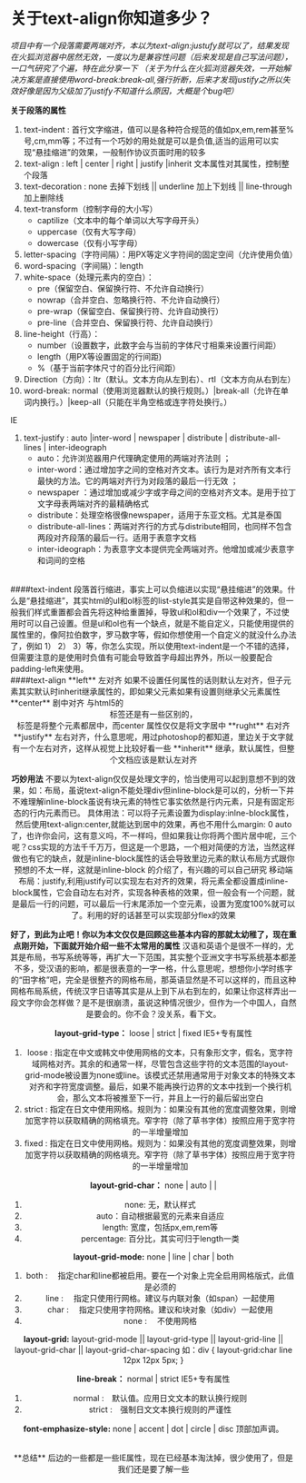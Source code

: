 # 关于text-align你知道多少？

*项目中有一个段落需要两端对齐，本以为text-align:justufy就可以了，结果发现在火狐浏览器中居然无效，一度以为是兼容性问题（后来发现是自己写法问题），一口气研究了个遍，特在此分享一下*
*（关于为什么在火狐浏览器失效，一开始解决方案是直接使用word-break:break-all,强行折断，后来才发现justify之所以失效好像是因为父级加了justify不知道什么原因，大概是个bug吧）*

**关于段落的属性**
1. text-indent : 首行文字缩进，值可以是各种符合规范的值如px,em,rem甚至%号,cm,mm等；不过有一个巧妙的用处就是可以是负值,适当的运用可以实现“悬挂缩进”的效果，一般制作协议页面时用的较多
1. text-align : left | center | right | justify |inherit 文本属性对其属性，控制整个段落
1. text-decoration : none 去掉下划线  || underline 加上下划线 || line-through 加上删除线
1. text-transform（控制字母的大小写）
	* captilize（文本中的每个单词以大写字母开头）
	* uppercase（仅有大写字母）
	* dowercase（仅有小写字母）
1. letter-spacing（字符间隔）：用PX等定义字符间的固定空间（允许使用负值）	
1. word-spacing（字间隔）：length 
1. white-space（处理元素内的空白）：
	* pre（保留空白、保留换行符、不允许自动换行）
	* nowrap（合并空白、忽略换行符、不允许自动换行）
	* pre-wrap（保留空白、保留换行符、允许自动换行） 
	* pre-line（合并空白、保留换行符、允许自动换行）
1.  line-height（行高）：
	* number（设置数字，此数字会与当前的字体尺寸相乘来设置行间距） 
	* length（用PX等设置固定的行间距)
	* %（基于当前字体尺寸的百分比行间距）
1. Direction（方向）：ltr（默认。文本方向从左到右）、rtl（文本方向从右到左） 	
1. word-break: normal（使用浏览器默认的换行规则。）|break-all（允许在单词内换行。）|keep-all（只能在半角空格或连字符处换行。）

IE 
1. text-justify : auto |inter-word | newspaper | distribute | distribute-all-lines | inter-ideograph
	* auto：允许浏览器用户代理确定使用的两端对齐法则 ；
	* inter-word：通过增加字之间的空格对齐文本。该行为是对齐所有文本行最快的方法。它的两端对齐行为对段落的最后一行无效 ；
	* newspaper ：通过增加或减少字或字母之间的空格对齐文本。是用于拉丁文字母表两端对齐的最精确格式
	* distribute：处理空格很像newspaper，适用于东亚文档。尤其是泰国
	* distribute-all-lines：两端对齐行的方式与distribute相同，也同样不包含两段对齐段落的最后一行。适用于表意字文档
	* inter-ideograph：为表意字文本提供完全两端对齐。他增加或减少表意字和词间的空格

<br/>
####text-indent
段落首行缩进，事实上可以负缩进以实现“悬挂缩进”的效果。什么是“悬挂缩进”，其实html的ul和ol标签的list-style其实是自带这种效果的，但一般我们样式重置都会首先将这种给重置掉，导致ul和ol和div一个效果了，不过使用时可以自己设置。但是ul和ol也有一个缺点，就是不能自定义，只能使用提供的属性里的，像阿拉伯数字，罗马数字等，假如你想使用一个自定义的就没什么办法了，例如 1） 2） 3）等，你怎么实现，所以使用text-indent是一个不错的选择，但需要注意的是使用时负值有可能会导致首字母超出界外，所以一般要配合padding-left来使用。

<br/>
####text-align
**left** 左对齐 如果不设置任何属性的话则默认左对齐，但子元素其实默认时inherit继承属性的，即如果父元素如果有设置则继承父元素属性
**center** 剧中对齐 与html5的<center>标签还是有一些区别的，<center>标签是将整个元素都居中，而center 属性仅仅是将文字居中
**rught** 右对齐 
**justify** 左右对齐，什么意思呢，用过photoshop的都知道，里边关于文字就有一个左右对齐，这样从视觉上比较好看一些
**inherit** 继承，默认属性，但整个文档应该是默认左对齐

**巧妙用法** 不要以为text-align仅仅是处理文字的，恰当使用可以起到意想不到的效果，如：布局，虽说text-align不能处理div但inline-block是可以的，分析一下并不难理解inline-block虽说有块元素的特性它事实依然是行内元素，只是有固定形态的行内元素而已。
具体用法：可以将子元素设置为display:inlne-block属性，然后使用text-align:center,就能达到居中的效果，再也不用什么margin: 0 auto了，也许你会问，这有意义吗，不一样吗，但如果我让你将两个图片居中呢，三个呢？css实现的方法千千万万，但这是一个思路，一个相对简便的方法，当然这样做也有它的缺点，就是inline-block属性的话会导致里边元素的默认布局方式跟你预想的不太一样，这就是inline-block 的介绍了，有兴趣的可以自己研究
移动端布局：justify,利用justify可以实现左右对齐的效果，将元素全都设置成inline-block属性，它会自动左右对齐，实现各种表格的效果，但一般会有一个问题，就是最后一行的问题，可以最后一行末尾添加一个空元素，设置为宽度100%就可以了。利用的好的话甚至可以实现部分flex的效果

**好了，到此为止吧！你以为本文仅仅是回顾这些基本内容的那就太幼稚了，现在重点刚开始，下面就开始介绍一些不太常用的属性**
汉语和英语个是很不一样的，尤其是布局，书写系统等等，再扩大一下范围，其实整个亚洲文字书写系统基本都差不多，受汉语的影响，都是很表意的一字一格，什么意思呢，想想你小学时练字的“田字格”吧，完全是很整齐的网格布局，那英语显然是不可以这样的，而且这种网格布局系统，传统汉字日语等其实是从上到下从右到左的，如果让你这样弄出一段文字你会怎样做？是不是很崩溃，虽说这种情况很少，但作为一个中国人，自然是要会的。你不会？没关系，看下文。

**layout-grid-type：** loose | strict | fixed   IE5+专有属性
1. loose : 指定在中文或韩文中使用网格的文本，只有象形文字，假名，宽字符域网格对齐。其余的和通常一样，尽管包含这些字符的文本范围的layout-grid-mode被设置为none或line。该模式还禁用通常用于对象文本的特殊文本对齐和字符宽度调整。最后，如果不能再换行边界的文本中找到一个换行机会，那么文本将被推至下一行，并且上一行的最后留出空白
1. strict : 指定在日文中使用网格。规则为：如果没有其他的宽度调整效果，则增加宽字符以获取精确的网格填充。窄字符（除了草书字体）按照应用于宽字符的一半增量增加
1. fixed : 指定在日文中使用网格。规则为：如果没有其他的宽度调整效果，则增加宽字符以获取精确的网格填充。窄字符（除了草书字体）按照应用于宽字符的一半增量增加

**layout-grid-char：** none | auto | <length> | <percentage> 
1. none: 无，默认样式
1. auto：自动根据最宽的元素来自适应
1. length: 宽度，包括px,em,rem等
1. percentage: 百分比，其实可归于length一类

**layout-grid-mode:** none | line | char | both
1. both : 　指定char和line都被启用。要在一个对象上完全启用网格版式，此值是必须的
1. line : 　指定只使用行网格。建议与内联对象（如span）一起使用
1. char : 　指定只使用字符网格。建议和块对象（如div）一起使用
1. none : 　不使用网格

**layout-grid:**  layout-grid-mode || layout-grid-type || layout-grid-line || layout-grid-char || layout-grid-char-spacing 
如：div { layout-grid:char line 12px 12px 5px; }

**line-break：**  normal | strict   IE5+专有属性
1. normal :　默认值。应用日文文本的默认换行规则 
1. strict :　强制日文文本换行规则的严谨性 

**font-emphasize-style:** none | accent | dot | circle | disc
顶部加声调。


<br/>
**总结** 后边的一些都是一些IE属性，现在已经基本淘汰掉，很少使用了，但是我们还是要了解一些













